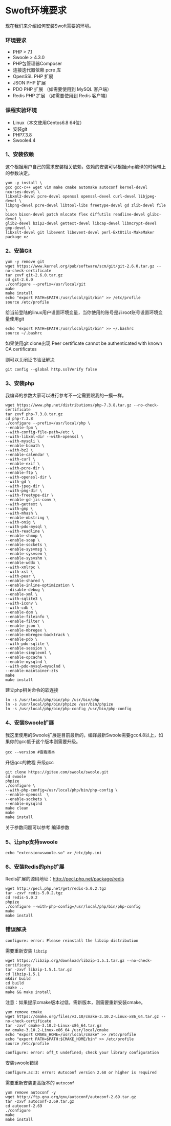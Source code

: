 # Swoft环境要求

现在我们来介绍如何安装Swoft需要的环境。

### 环境要求

* PHP > 7.1
* Swoole > 4.3.0
* PHP包管理器Composer
* 连接迭代器依赖 pcre 库
* OpenSSL PHP 扩展
* JSON PHP 扩展
* PDO PHP 扩展 （如需要使用到 MySQL 客户端）
* Redis PHP 扩展 （如需要使用到 Redis 客户端）

### 课程实验环境

* Linux（本文使用Centos6.8 64位）
* 安装git
* PHP7.3.8
* Swoole4.4


### 1、安装依赖

这个根据用户自己的需求安装相关依赖，依赖的安装可以根据php编译的时候带上的参数决定。

```shell
yum -y install \
gcc gcc-c++ wget vim make cmake automake autoconf kernel-devel ncurses-devel \
libxml2-devel pcre-devel openssl openssl-devel curl-devel libjpeg-devel \
libpng-devel pcre-devel libtool-libs freetype-devel gd zlib-devel file \
bison bison-devel patch mlocate flex diffutils readline-devel glibc-devel \
glib2-devel bzip2-devel gettext-devel libcap-devel libmcrypt-devel gmp-devel \
libxslt-devel git libevent libevent-devel perl-ExtUtils-MakeMaker package xz
```

### 2、安装Git

```shell
yum -y remove git
wget https://www.kernel.org/pub/software/scm/git/git-2.6.0.tar.gz --no-check-certificate
tar zxvf git-2.6.0.tar.gz
cd git-2.6.0
./configure --prefix=/usr/local/git
make
make install
echo "export PATH=$PATH:/usr/local/git/bin" >> /etc/profile
source /etc/profile
```

给当前登陆的linux用户设置环境变量，当你使用的账号是非root账号设置环境变量使用git

```shell
echo "export PATH=$PATH:/usr/local/git/bin" >> ~/.bashrc
source ~/.bashrc
```

如果使用git clone出现 Peer certificate cannot be authenticated with known CA certificates

则可以关闭证书验证解决

```shell
git config --global http.sslVerify false
```

### 3、安装php

我编译的参数大家可以进行参考不一定需要跟我的一摸一样。

```shell
wget https://www.php.net/distributions/php-7.3.8.tar.gz --no-check-certificate
tar zxvf php-7.3.8.tar.gz
cd php-7.3.8
./configure --prefix=/usr/local/php \
--enable-fpm \
--with-config-file-path=/etc \
--with-libxml-dir --with-openssl \
--with-mysqli \
--enable-bcmath \
--with-bz2 \
--enable-calendar \
--with-curl \
--enable-exif \
--with-pcre-dir \
--enable-ftp \
--with-openssl-dir \
--with-gd \
--with-jpeg-dir \
--with-png-dir \
--with-freetype-dir \
--enable-gd-jis-conv \
--with-gettext \
--with-gmp \
--with-mhash \
--enable-mbstring \
--with-onig \
--with-pdo-mysql \
--with-readline \
--enable-shmop \
--enable-soap \
--enable-sockets \
--enable-sysvmsg \
--enable-sysvsem \
--enable-sysvshm \
--enable-wddx \
--with-xmlrpc \
--with-xsl \
--with-pear \
--enable-shared \
--enable-inline-optimization \
--disable-debug \
--enable-xml \
--with-sqlite3 \
--with-iconv \
--with-cdb \
--enable-dom \
--enable-fileinfo \
--enable-filter \
--enable-json \
--enable-mbregex \
--enable-mbregex-backtrack \
--enable-pdo \
--with-pdo-sqlite \
--enable-session \
--enable-simplexml \
--enable-opcache \
--enable-mysqlnd \
--with-pdo-mysql=mysqlnd \
--enable-maintainer-zts
make
make install
```

建立php相关命令的软连接

```shell
ln -s /usr/local/php/bin/php /usr/bin/php
ln -s /usr/local/php/bin/phpize /usr/bin/phpize
ln -s /usr/local/php/bin/php-config /usr/bin/php-config
```

### 4、安装Swoole扩展

我这里使用的Swoole扩展是目前最新的，编译最新Swoole需要gcc4.8以上，如果你的gcc低于这个版本则需要升级。

```shell
gcc --version #查看版本
```

升级gcc的教程 升级gcc

```shell
git clone https://gitee.com/swoole/swoole.git
cd swoole
phpize
./configure \
--with-php-config=/usr/local/php/bin/php-config \
--enable-openssl  \
--enable-sockets \
--enable-mysqlnd
make clean
make
make install
```

关于参数问题可以参考 编译参数

### 5、让php支持swoole

```shell
echo "extension=swoole.so" >> /etc/php.ini
```

### 6、安装Redis的php扩展

Redis扩展的源码地址：http://pecl.php.net/package/redis

```shell
wget http://pecl.php.net/get/redis-5.0.2.tgz
tar -zxvf redis-5.0.2.tgz
cd redis-5.0.2
phpize
./configure --with-php-config=/usr/local/php/bin/php-config
make
make install
```

### 错误解决

```shell
configure: error: Please reinstall the libzip distribution
```

需要重新安装 `libzip`

```shell
wget https://libzip.org/download/libzip-1.5.1.tar.gz --no-check-certificate
tar -zxvf libzip-1.5.1.tar.gz
cd libzip-1.5.1
mkdir build
cd build
cmake ..
make && make install
```

注意：如果提示cmake版本过低，需新版本，则需要重新安装cmake。

```shell
yum remove cmake
wget https://cmake.org/files/v3.10/cmake-3.10.2-Linux-x86_64.tar.gz --no-check-certificate
tar -zxvf cmake-3.10.2-Linux-x86_64.tar.gz
mv cmake-3.10.2-Linux-x86_64 /usr/local/cmake
echo "export CMAKE_HOME=/usr/local/cmake" >> /etc/profile
echo "export PATH=$PATH:$CMAKE_HOME/bin" >> /etc/profile
source /etc/profile
```

```shell
configure: error: off_t undefined; check your library configuration
```

安装swoole错误

```shell
configure.ac:3: error: Autoconf version 2.68 or higher is required
```

需要重新安装更高版本的 `autoconf`

```shell
yum remove autoconf -y
wget http://ftp.gnu.org/gnu/autoconf/autoconf-2.69.tar.gz
tar -zxvf autoconf-2.69.tar.gz
cd autoconf-2.69
./configure
make
make install
```
